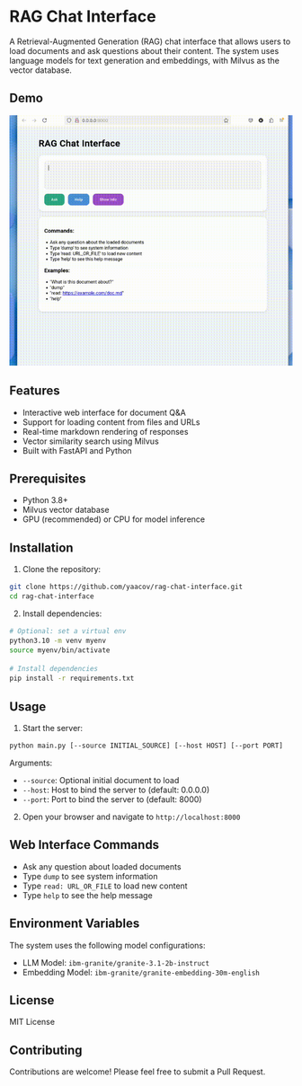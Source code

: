 # RAG Chat Interface

A Retrieval-Augmented Generation (RAG) chat interface that allows users to load documents and ask questions about their content. The system uses language models for text generation and embeddings, with Milvus as the vector database.

## Demo

![Demo GIF](static/rag.gif)

## Features

- Interactive web interface for document Q&A
- Support for loading content from files and URLs
- Real-time markdown rendering of responses
- Vector similarity search using Milvus
- Built with FastAPI and Python

## Prerequisites

- Python 3.8+
- Milvus vector database
- GPU (recommended) or CPU for model inference

## Installation

1. Clone the repository:
```bash
git clone https://github.com/yaacov/rag-chat-interface.git
cd rag-chat-interface
```

2. Install dependencies:
```bash
# Optional: set a virtual env
python3.10 -m venv myenv
source myenv/bin/activate

# Install dependencies
pip install -r requirements.txt
```

## Usage

1. Start the server:
```bash
python main.py [--source INITIAL_SOURCE] [--host HOST] [--port PORT]
```

Arguments:
- `--source`: Optional initial document to load
- `--host`: Host to bind the server to (default: 0.0.0.0)
- `--port`: Port to bind the server to (default: 8000)

2. Open your browser and navigate to `http://localhost:8000`

## Web Interface Commands

- Ask any question about loaded documents
- Type `dump` to see system information
- Type `read: URL_OR_FILE` to load new content
- Type `help` to see the help message

## Environment Variables

The system uses the following model configurations:
- LLM Model: `ibm-granite/granite-3.1-2b-instruct`
- Embedding Model: `ibm-granite/granite-embedding-30m-english`

## License

MIT License

## Contributing

Contributions are welcome! Please feel free to submit a Pull Request.
